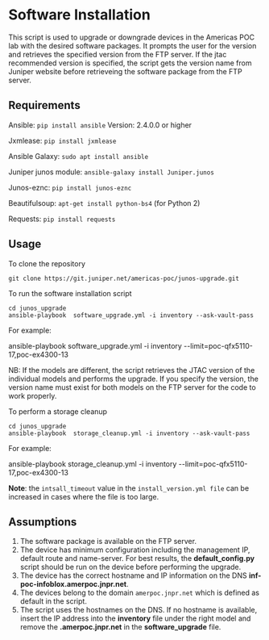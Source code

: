 # Software Installation

This script is used to upgrade or downgrade devices in the Americas POC lab with the desired software packages. It prompts the user for the version and retrieves the specified version from the FTP server. If the jtac recommended version is specified, the script gets the version name from Juniper website before retrieveing the software package from the FTP server.

## Requirements

Ansible: `pip install ansible`  Version: 2.4.0.0 or higher

Jxmlease: `pip install jxmlease`

Ansible Galaxy: `sudo apt install ansible`

Juniper junos module: `ansible-galaxy install Juniper.junos`

Junos-eznc: `pip install junos-eznc`

Beautifulsoup: `apt-get install python-bs4`  (for Python 2)

Requests: `pip install requests`

## Usage

To clone the repository

`git clone https://git.juniper.net/americas-poc/junos-upgrade.git`

To run the software installation script

```
cd junos_upgrade
ansible-playbook  software_upgrade.yml -i inventory --ask-vault-pass
```
For example:

ansible-playbook  software_upgrade.yml -i inventory --limit=poc-qfx5110-17,poc-ex4300-13

NB: If the models are different, the script retrieves the JTAC version of the individual models and performs the upgrade. If you specify the version, the version name must exist for both models on the FTP server for the code to work properly.  


To perform a storage cleanup

```
cd junos_upgrade
ansible-playbook  storage_cleanup.yml -i inventory --ask-vault-pass
```

For example:

ansible-playbook  storage_cleanup.yml  -i inventory --limit=poc-qfx5110-17,poc-ex4300-13

**Note**: the `intsall_timeout` value in the `install_version.yml file` can be increased in cases where the file is too large.

## Assumptions

 1. The software package is available on the FTP server.
 2. The device has minimum configuration including the management IP, default route and name-server. For best results, the **default_config.py** script should be run on the device before performing the upgrade.
 3. The device has the correct hostname and IP information on the DNS **inf-poc-infoblox.amerpoc.jnpr.net**.
 4. The devices belong to the domain `amerpoc.jnpr.net` which is defined as default in the script.
 5. The script uses the hostnames on the DNS. If no hostname is available, insert the IP address into the **inventory** file under the right model and remove the **.amerpoc.jnpr.net** in the **software_upgrade** file.

